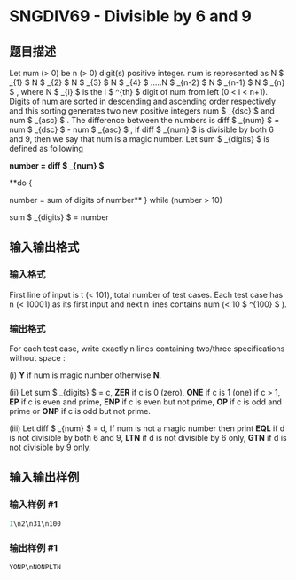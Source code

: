 # SNGDIV69 - Divisible by 6 and 9

## 题目描述

Let num (> 0) be n (> 0) digit(s) positive integer. num is represented as N $ _{1} $ N $ _{2} $ N $ _{3} $ N $ _{4} $ .....N $ _{n-2} $ N $ _{n-1} $ N $ _{n} $ , where N $ _{i} $ is the i $ ^{th} $ digit of num from left (0 < i < n+1). Digits of num are sorted in descending and ascending order respectively and this sorting generates two new positive integers num $ _{dsc} $ and num $ _{asc} $ . The difference between the numbers is diff $ _{num} $ = num $ _{dsc} $ - num $ _{asc} $ , if diff $ _{num} $ is divisible by both 6 and 9, then we say that num is a magic number. Let sum $ _{digits} $ is defined as following

**number = diff $ _{num} $**

**do {

number = sum of digits of number** } while (number > 10)

sum $ _{digits} $ = number

## 输入输出格式

### 输入格式

First line of input is t (< 101), total number of test cases. Each test case has n (< 10001) as its first input and next n lines contains num (< 10 $ ^{100} $ ).

### 输出格式

For each test case, write exactly n lines containing two/three specifications without space :

(i) **Y** if num is magic number otherwise **N**.

(ii) Let sum $ _{digits} $ = c, **ZER** if c is 0 (zero), **ONE** if c is 1 (one) if c > 1, **EP** if c is even and prime, **ENP** if c is even but not prime, **OP** if c is odd and prime or **ONP** if c is odd but not prime.

(iii) Let diff $ _{num} $ = d, If num is not a magic number then print **EQL** if d is not divisible by both 6 and 9, **LTN** if d is not divisible by 6 only, **GTN** if d is not divisible by 9 only.

## 输入输出样例

### 输入样例 #1

```cpp
1\n2\n31\n100
```


### 输出样例 #1

```cpp
YONP\nNONPLTN
```


